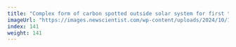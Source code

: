 ```yaml
---
title: "Complex form of carbon spotted outside solar system for first time"
imageUrl: "https://images.newscientist.com/wp-content/uploads/2024/10/16145111/SEI_225579035.jpg?width=788"
index: 141
weight: 141
---
```

